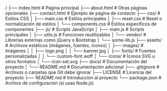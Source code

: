 /
├── index.html             # Página principal
├── about.html             # Otras páginas opcionales
├── contact.html           # Ejemplo de página de contacto
├── css/                   # Estilos CSS
│   ├── main.css           # Estilos principales
│   ├── reset.css          # Reset o normalización de estilos
│   └── components.css     # Estilos específicos de componentes
├── js/                    # Scripts JavaScript
│   ├── main.js            # Scripts principales
│   ├── utils.js           # Funciones reutilizables
│   └── vendor/            # Librerías externas como jQuery o Bootstrap
│       └── some-lib.js
├── assets/                # Archivos estáticos (imágenes, fuentes, íconos)
│   ├── images/            # Imágenes
│   │   ├── logo.png
│   │   └── banner.jpg
│   ├── fonts/             # Fuentes personalizadas
│   │   └── custom-font.woff
│   └── icons/             # Íconos SVG u otros formatos
│       └── icon-set.svg
├── docs/                  # Documentación del proyecto
│   └── README.md          # Documentación adicional
├── .gitignore             # Archivos o carpetas que Git debe ignorar
├── LICENSE                # Licencia del proyecto
├── README.md              # Introducción al proyecto
└── package.json           # Archivo de configuración (si usas Node.js)
